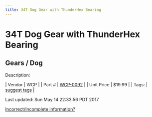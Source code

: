```yaml
---
title: 34T Dog Gear with ThunderHex Bearing
---
```


# 34T Dog Gear with ThunderHex Bearing
## Gears / Dog
Description: 	 

| Vendor | WCP | 
| Part # | [WCP-0092](http://www.wcproducts.net/WCP-0092) | 
| Unit Price | $19.99 | 
| Tags: | [suggest tags](https://docs.google.com/forms/d/e/1FAIpQLSeWyY8v3RgOty-MyWmh9U0iivNYN_molChYyS-0U-o-kOAv_g/viewform) | 

Last updated: Sun May 14 22:33:56 PDT 2017

 [Incorrect/Incomplete information?](https://docs.google.com/forms/d/e/1FAIpQLSeWyY8v3RgOty-MyWmh9U0iivNYN_molChYyS-0U-o-kOAv_g/viewform)
